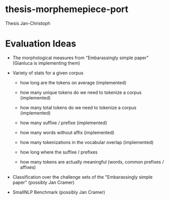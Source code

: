 # thesis-morphemepiece-port

Thesis Jan-Christoph


# Evaluation Ideas

- The morphological measures from "Embarassingly simple paper" (Gianluca is implementing them)
  
- Variety of stats for a given corpus
    - how long are the tokens on average (implemented)
    - how many unique tokens do we need to tokenize a corpus (implemented)
    - how many total tokens do we need to tokenize a corpus (implemented)
    - how many suffixe / prefixe (implemented)
    - how many words without affix (implemented)
    - how many tokenizations in the vocabular overlap (implemented)
      
    - how long where the suffixe / prefixes 
    - how many tokens are actually meaningful (words, common prefixes / affixes)

    
  
- Classification over the challenge sets of the "Embarassingly simple paper" (possibly Jan Cramer)
- SmallNLP Benchmark (possibly Jan Cramer)